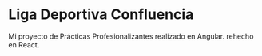 # Liga Deportiva Confluencia

Mi proyecto de Prácticas Profesionalizantes realizado en Angular. rehecho en React.

